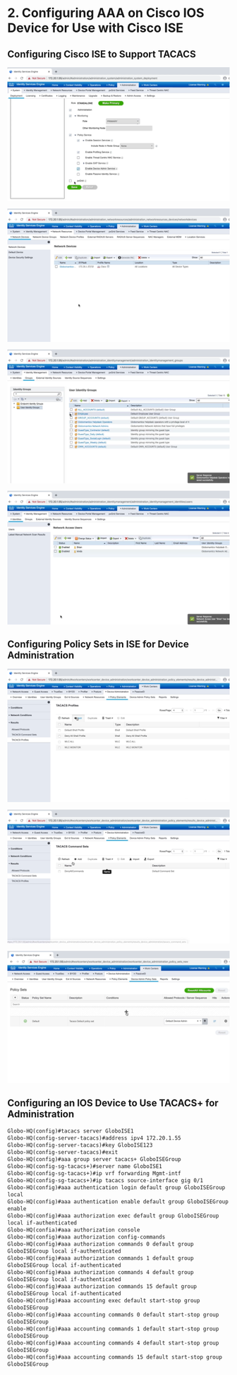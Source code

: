 # 2. Configuring AAA on Cisco IOS Device for Use with Cisco ISE

## Configuring Cisco ISE to Support TACACS

![Enable TACACS+](../../../.gitbook/assets/configuring-aaa-on-cisco-ios-device-for-use-with-cisco-ise-1.png)

![Define a network device](../../../.gitbook/assets/configuring-aaa-on-cisco-ios-device-for-use-with-cisco-ise-2.png)

![Configure identity groups](../../../.gitbook/assets/configuring-aaa-on-cisco-ios-device-for-use-with-cisco-ise-3.png)

![Configure identities](../../../.gitbook/assets/configuring-aaa-on-cisco-ios-device-for-use-with-cisco-ise-4.png)

## Configuring Policy Sets in ISE for Device Administration

![Configure TACACS Profiles](../../../.gitbook/assets/configuring-aaa-on-cisco-ios-device-for-use-with-cisco-ise-5.png)

![Configure TACACS Command Sets](../../../.gitbook/assets/configuring-aaa-on-cisco-ios-device-for-use-with-cisco-ise-6.png)

![Configure Device Admin Policy Sets](../../../.gitbook/assets/configuring-aaa-on-cisco-ios-device-for-use-with-cisco-ise-7.png)

## Configuring an IOS Device to Use TACACS+ for Administration

```text
Globo-HQ(config)#tacacs server GloboISE1
Globo-HQ(config-server-tacacs)#address ipv4 172.20.1.55
Globo-HQ(config-server-tacacs)#key GloboISE123
Globo-HQ(config-server-tacacs)#exit
Globo-HQ(config)#aaa group server tacacs+ GloboISEGroup
Globo-HQ(config-sg-tacacs+)#server name GloboISE1
Globo-HQ(config-sg-tacacs+)#ip vrf forwarding Mgmt-intf
Globo-HQ(config-sg-tacacs+)#ip tacacs source-interface gig 0/1
Globo-HQ(config)#aaa authentication login default group GloboISEGroup local
Globo-HQ(config)#aaa authentication enable default group GloboISEGroup enable
Globo-HQ(config)#aaa authorization exec default group GloboISEGroup local if-authenticated
Globo-HQ(confia)#aaa authorization console
Globo-HQ(config)#aaa authorization config-commands
Globo-HQ(config)#aaa authorization commands 0 default group GloboISEGroup local if-authenticated
Globo-HQ(config)#aaa authorization commands 1 default group GloboISEGroup local if-authenticated
Globo-HQ(config)#aaa authorization commands 4 default group GloboISEGroup local if-authenticated
Globo-HQ(config)#aaa authorization commands 15 default group GloboISEGroup local if-authenticated
Globo-HQ(config)#aaa accounting exec default start-stop group GloboISEGroup
Globo-HQ(config)#aaa accounting commands 0 default start-stop group GloboISEGroup
Globo-HQ(config)#aaa accounting commands 1 default start-stop group GloboISEGroup
Globo-HQ(config)#aaa accounting commands 4 default start-stop group GloboISEGroup
Globo-HQ(config)#aaa accounting commands 15 default start-stop group GloboISEGroup
```

